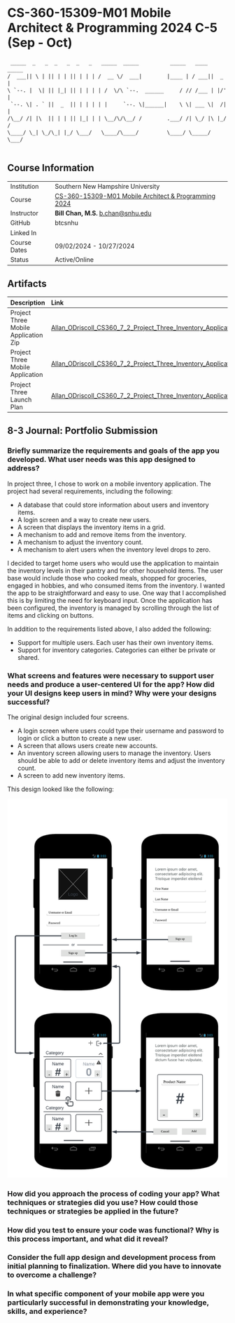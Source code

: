 # CS-360-15309-M01 Mobile Architect & Programming 2024 C-5 (Sep - Oct)

```
 _____  _   _  _   _  _   _   _____  _____          _____   ____  _____ 
/  ___|| \ | || | | || | | | /  __ \/  ___|        |____ | / ___||  _  |
\ `--. |  \| || |_| || | | | | /  \/\ `--.  ______     / // /___ | |/' |
 `--. \| . ` ||  _  || | | | | |     `--. \|______|    \ \| ___ \|  /| |
/\__/ /| |\  || | | || |_| | | \__/\/\__/ /        .___/ /| \_/ |\ |_/ /
\____/ \_| \_/\_| |_/ \___/   \____/\____/         \____/ \_____/ \___/ 
                                                                        
```

## Course Information
|              |                                                                                                                                                                        |
| ------------ | ---------------------------------------------------------------------------------------------------------------------------------------------------------------------- |
| Institution  | Southern New Hampshire University                                                                                                                                      |
| Course       | [CS-360-15309-M01 Mobile Architect & Programming 2024](https://learn.snhu.edu/d2l/home/1698605 "CS-360-15309-M01 Mobile Architect & Programming 2024 C-5 (Sep - Oct)") |
| Instructor   | **Bill Chan, M.S.** b.chan@snhu.edu                                                                                                                                    |
| GitHub       | btcsnhu                                                                                                                                                                |
| Linked In    |                                                                                                                                                                        |
| Course Dates | 09/02/2024 - 10/27/2024                                                                                                                                                |
| Status       | Active/Online                                                                                                                                                          |

## Artifacts
| Description                           | Link                                                                                                                                                                 |
| :------------------------------------ | :------------------------------------------------------------------------------------------------------------------------------------------------------------------- |
| Project Three Mobile Application Zip  | [Allan_ODriscoll_CS360_7_2_Project_Three_Inventory_Application_Code_20241020.zip](Allan_ODriscoll_CS360_7_2_Project_Three_Inventory_Application_Code_20241020.zip)   |
| Project Three Mobile Application      | [Allan_ODriscoll_CS360_7_2_Project_Three_Inventory_Application_Code_20241020](Allan_ODriscoll_CS360_7_2_Project_Three_Inventory_Application_Code_20241020)           |
| Project Three Launch Plan             | [Allan_ODriscoll_CS360_7_2_Project_Three_Inventory_Application_20241020.docx](Allan_ODriscoll_CS360_7_2_Project_Three_Inventory_Application_20241020.docx)           |

## 8-3 Journal: Portfolio Submission

### Briefly summarize the requirements and goals of the app you developed. What user needs was this app designed to address?

In project three, I chose to work on a mobile inventory application. The project had several requirements, including the following:

- A database that could store information about users and inventory items.
- A login screen and a way to create new users.
- A screen that displays the inventory items in a grid.
- A mechanism to add and remove items from the inventory.
- A mechanism to adjust the inventory count.
- A mechanism to alert users when the inventory level drops to zero.

I decided to target home users who would use the application to maintain the inventory levels in their pantry and for other household items. The user base would include those who cooked meals, shopped for groceries, engaged in hobbies, and who consumed items from the inventory. I wanted the app to be straightforward and easy to use. One way that I accomplished this is by limiting the need for keyboard input. Once the application has been configured, the inventory is managed by scrolling through the list of items and clicking on buttons.

In addition to the requirements listed above, I also added the following:

- Support for multiple users. Each user has their own inventory items.
- Support for inventory categories. Categories can either be private or shared.

### What screens and features were necessary to support user needs and produce a user-centered UI for the app? How did your UI designs keep users in mind? Why were your designs successful?

The original design included four screens.

- A login screen where users could type their username and password to login or click a button to create a new user.
- A screen that allows users create new accounts.
- An inventory screen allowing users to manage the inventory. Users should be able to add or delete inventory items and adjust the inventory count.
- A screen to add new inventory items.

This design looked like the following:

![Inventory Application Screen Design](./InventoryApplicationScreenDesign.png)


### How did you approach the process of coding your app? What techniques or strategies did you use? How could those techniques or strategies be applied in the future?

### How did you test to ensure your code was functional? Why is this process important, and what did it reveal?

### Consider the full app design and development process from initial planning to finalization. Where did you have to innovate to overcome a challenge?

### In what specific component of your mobile app were you particularly successful in demonstrating your knowledge, skills, and experience?